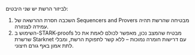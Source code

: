 לביזור הרשת יש שני היבטים:

1. השכבה חסרת ההרשאה של Sequencers and Provers מבטיחה שהרשת תהיה עמידה לצנזורה.
2. השימוש ב-STARK-proofs מבטיח שהמצב נכון, מאפשר לכולם לאמת את כל שרשרת Starknet עם דרישות חומרה נמוכות – ללא קשר לתפוקת הרשת, ומבלי לתת אמון באף גורם חיצוני.